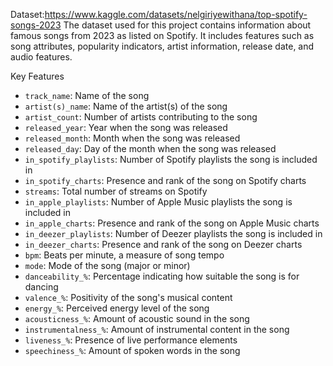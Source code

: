 Dataset:https://www.kaggle.com/datasets/nelgiriyewithana/top-spotify-songs-2023
The dataset used for this project contains information about famous songs from 2023 as listed on Spotify. It includes features such as song attributes, popularity indicators, artist information, release date, and audio features.

Key Features
- `track_name`: Name of the song
- `artist(s)_name`: Name of the artist(s) of the song
- `artist_count`: Number of artists contributing to the song
- `released_year`: Year when the song was released
- `released_month`: Month when the song was released
- `released_day`: Day of the month when the song was released
- `in_spotify_playlists`: Number of Spotify playlists the song is included in
- `in_spotify_charts`: Presence and rank of the song on Spotify charts
- `streams`: Total number of streams on Spotify
- `in_apple_playlists`: Number of Apple Music playlists the song is included in
- `in_apple_charts`: Presence and rank of the song on Apple Music charts
- `in_deezer_playlists`: Number of Deezer playlists the song is included in
- `in_deezer_charts`: Presence and rank of the song on Deezer charts
- `bpm`: Beats per minute, a measure of song tempo
- `mode`: Mode of the song (major or minor)
- `danceability_%`: Percentage indicating how suitable the song is for dancing
- `valence_%`: Positivity of the song's musical content
- `energy_%`: Perceived energy level of the song
- `acousticness_%`: Amount of acoustic sound in the song
- `instrumentalness_%`: Amount of instrumental content in the song
- `liveness_%`: Presence of live performance elements
- `speechiness_%`: Amount of spoken words in the song



